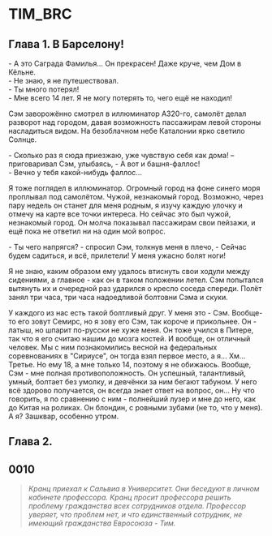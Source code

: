 # TIM_BRC

## Глава 1. В Барселону!

\- А это Саграда Фамилья… Он прекрасен! Даже круче, чем Дом в Кёльне.  
\- Не знаю, я не путешествовал.  
\- Ты много потерял!  
\- Мне всего 14 лет. Я не могу потерять то, чего ещё не находил!

Сэм заворожённо смотрел в иллюминатор A320-го, самолёт делал разворот над городом, давая возможность пассажирам левой стороны насладиться видом. На безоблачном небе Каталонии ярко светило Солнце. 

\- Сколько раз я сюда приезжаю, уже чувствую себя как дома! – приговаривал Сэм, улыбаясь, - А вот и башня-фаллос!  
\- Вечно у тебя какой-нибудь фаллос...

Я тоже поглядел в иллюминатор. Огромный город на фоне синего моря проплывал под самолётом. Чужой, незнакомый город. Возможно, через пару недель он станет для меня родным, я изучу каждую улочку и отмечу на карте все точки интереса. Но сейчас это был чужой, незнакомый город. Он молча показывал пассажирам свои пейзажи, и ещё пока не ответил ни на один мой вопрос.

\- Ты чего напрягся? - спросил Сэм, толкнув меня в плечо, - Сейчас будем садиться, и всё, прилетели! У меня ужасно болят ноги!

Я не знаю, каким образом ему удалось втиснуть свои ходули между сидениями, а главное - как он в таком положении летел. Сэм попытался вытянуть их и очередной раз ударился о кресло соседа спереди. Полёт занял три часа, три часа надоедливой болтовни Сэма и скуки.

У каждого из нас есть такой болтливый друг. У меня это - Сэм. Вообще-то его зовут Семирс, но я зову его Сэм, так короче и прикольнее. Он - латыш, но шпарит по-русски не хуже меня. Он тоже учился в Питере, так что я его считаю нашим до мозга костей. И вообще, он отличный человек. Мы с ним познакомились весной на федеральных соревнованиях в "Сириусе", он тогда взял первое место, а я... Хм... Третье. Но ему 18, а мне только 14, поэтому я не обижаюсь. Вообще, Сэм - мне полная противоположность. Он успешный, талантливый, умный, болтает без умолку, и девчёнки за ним бегают табуном. У него всё здорово получается, он всегда знает ответ на вопрос, он... Ну что говорить, я по сравнению с ним - полнейший лузер и мне до него, как до Китая на роликах. Он блондин, с ровными зубами (не то, что у меня). А я? Зашквар, особенно утром.
 
## Глава 2.

## 0010

>_Кранц приехал к Сальвиа в Университет. Они беседуют 
в личном кабинете профессора. Кранц просит профессора 
решить проблему гражданства всех сотрудников отдела. Профессор
уверяет, что проблем нет, и что единственный сотрудник, не
имеющий гражданства Евросоюза - Тим._


<!--  test -->
